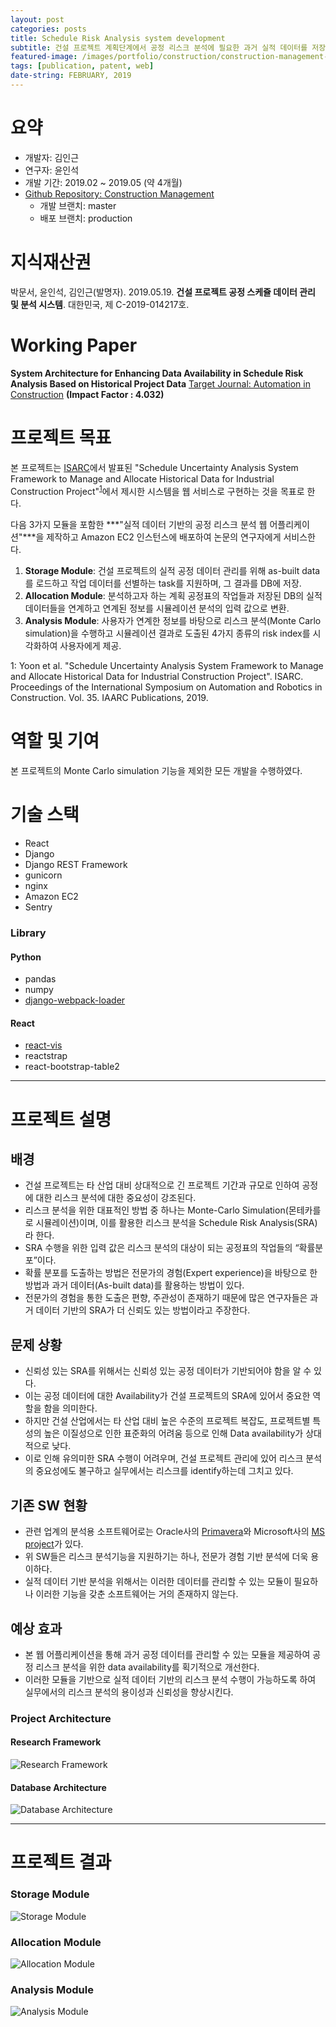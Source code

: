 ```yaml
---
layout: post
categories: posts
title: Schedule Risk Analysis system development
subtitle: 건설 프로젝트 계획단계에서 공정 리스크 분석에 필요한 과거 실적 데이터를 저장 및 관리하고, 이를 활용하여 새로운 계획 공정표에 대한 리스크 분석을 수행하여 각 작업 별 결과를 시각화하여 보여주는 웹 기반 시스템을 제작한다
featured-image: /images/portfolio/construction/construction-management-main.jpg
tags: [publication, patent, web]
date-string: FEBRUARY, 2019
---
```



# 요약
- 개발자: 김인근
- 연구자: 윤인석
- 개발 기간: 2019.02 ~ 2019.05 (약 4개월)
- [Github Repository: Construction Management](https://github.com/nearKim/ConstructionManagement)
    - 개발 브랜치: master
    - 배포 브랜치: production


# 지식재산권
박문서, 윤인석, 김인근(발명자). 2019.05.19. **건설 프로젝트 공정 스케쥴 데이터 관리 및 분석 시스템**. 대한민국, 제 C-2019-014217호.

# Working Paper
**System Architecture for Enhancing Data Availability in Schedule Risk Analysis Based on Historical Project Data**
<u>Target Journal: Automation in Construction</u> **(Impact Factor : 4.032)**

# 프로젝트 목표
본 프로젝트는 [ISARC](https://isarc2019.org/)에서 발표된 "Schedule Uncertainty Analysis System Framework to Manage and Allocate Historical Data for Industrial Construction Project"<sup>[1](#footnote)</sup>에서 제시한 시스템을 웹 서비스로 구현하는 것을 목표로 한다.

다음 3가지 모듈을 포함한 ***"실적 데이터 기반의 공정 리스크 분석 웹 어플리케이션"***을 제작하고 Amazon EC2 인스턴스에 배포하여 논문의 연구자에게 서비스한다.

1. **Storage Module**: 건설 프로젝트의 실적 공정 데이터 관리를 위해 as-built data를 로드하고 작업 데이터를 선별하는 task를 지원하며, 그 결과를 DB에 저장.
2. **Allocation Module**: 분석하고자 하는 계획 공정표의 작업들과 저장된 DB의 실적 데이터들을 연계하고 연계된 정보를 시뮬레이션 분석의 입력 값으로 변환.
3. **Analysis Module**: 사용자가 연계한 정보를 바탕으로 리스크 분석(Monte Carlo simulation)을 수행하고 시뮬레이션 결과로 도출된 4가지 종류의 risk index를 시각화하여 사용자에게 제공.


<a name="footnote">1</a>: Yoon et al. "Schedule Uncertainty Analysis System Framework to Manage and Allocate Historical Data for Industrial Construction Project". ISARC. Proceedings of the International Symposium on Automation and Robotics in Construction. Vol. 35. IAARC Publications, 2019.

# 역할 및 기여
본 프로젝트의 Monte Carlo simulation 기능을 제외한 모든 개발을 수행하였다.

# 기술 스택
- React
- Django
- Django REST Framework
- gunicorn
- nginx
- Amazon EC2
- Sentry

### Library
#### Python
- pandas
- numpy
- [django-webpack-loader](https://github.com/owais/django-webpack-loader)

#### React
- [react-vis](https://github.com/uber/react-vis)
- reactstrap
- react-bootstrap-table2


<hr>

# 프로젝트 설명

## 배경
- 건설 프로젝트는 타 산업 대비 상대적으로 긴 프로젝트 기간과 규모로 인하여 공정에 대한 리스크 분석에 대한 중요성이 강조된다.
- 리스크 분석을 위한 대표적인 방법 중 하나는 Monte-Carlo Simulation(몬테카를로 시뮬레이션)이며, 이를 활용한 리스크 분석을 Schedule Risk Analysis(SRA)라 한다.
- SRA 수행을 위한 입력 값은 리스크 분석의 대상이 되는 공정표의 작업들의 “확률분포”이다.
- 확률 분포를 도출하는 방법은 전문가의 경험(Expert experience)을 바탕으로 한 방법과 과거 데이터(As-built data)를 활용하는 방법이 있다.
- 전문가의 경험을 통한 도출은 편향, 주관성이 존재하기 때문에 많은 연구자들은 과거 데이터 기반의 SRA가 더 신뢰도 있는 방법이라고 주장한다.

## 문제 상황
- 신뢰성 있는 SRA를 위해서는 신뢰성 있는 공정 데이터가 기반되어야 함을 알 수 있다.
- 이는 공정 데이터에 대한 Availability가 건설 프로젝트의 SRA에 있어서 중요한 역할을 함을 의미한다.
- 하지만 건설 산업에서는 타 산업 대비 높은 수준의 프로젝트 복잡도, 프로젝트별 특성의 높은 이질성으로 인한 표준화의 어려움 등으로 인해 Data availability가 상대적으로 낮다.
- 이로 인해 유의미한 SRA 수행이 어려우며, 건설 프로젝트 관리에 있어 리스크 분석의 중요성에도 불구하고 실무에서는 리스크를 identify하는데 그치고 있다.

## 기존 SW 현황
- 관련 업계의 분석용 소프트웨어로는 Oracle사의 [Primavera](https://www.oracle.com/industries/construction-engineering/primavera-products/)와 Microsoft사의 [MS project](https://products.office.com/en/project/project-and-portfolio-management-software)가 있다.
- 위 SW들은 리스크 분석기능을 지원하기는 하나, 전문가 경험 기반 분석에 더욱 용이하다.
- 실적 데이터 기반 분석을 위해서는 이러한 데이터를 관리할 수 있는 모듈이 필요하나 이러한 기능을 갖춘 소프트웨어는 거의 존재하지 않는다.

## 예상 효과
- 본 웹 어플리케이션을 통해 과거 공정 데이터를 관리할 수 있는 모듈을 제공하여 공정 리스크 분석을 위한 data availability를 획기적으로 개선한다.
- 이러한 모듈을 기반으로 실적 데이터 기반의 리스크 분석 수행이 가능하도록 하여 실무에서의 리스크 분석의 용이성과 신뢰성을 향상시킨다.



### Project Architecture
#### Research Framework
![Research Framework](/images/portfolio/construction/framework.jpg)

#### Database Architecture
![Database Architecture](/images/portfolio/construction/db-schema.jpg)

<hr>

# 프로젝트 결과

### Storage Module
![Storage Module](/images/portfolio/construction/storage-module.jpg)

### Allocation Module
![Allocation Module](/images/portfolio/construction/allocation-module.jpg)

### Analysis Module
![Analysis Module](/images/portfolio/construction/visualization.jpg)


